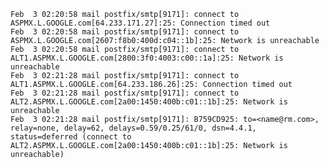     Feb  3 02:20:58 mail postfix/smtp[9171]: connect to ASPMX.L.GOOGLE.com[64.233.171.27]:25: Connection timed out
    Feb  3 02:20:58 mail postfix/smtp[9171]: connect to ASPMX.L.GOOGLE.com[2607:f8b0:400d:c04::1b]:25: Network is unreachable
    Feb  3 02:20:58 mail postfix/smtp[9171]: connect to ALT1.ASPMX.L.GOOGLE.com[2800:3f0:4003:c00::1a]:25: Network is unreachable
    Feb  3 02:21:28 mail postfix/smtp[9171]: connect to ALT1.ASPMX.L.GOOGLE.com[64.233.186.26]:25: Connection timed out
    Feb  3 02:21:28 mail postfix/smtp[9171]: connect to ALT2.ASPMX.L.GOOGLE.com[2a00:1450:400b:c01::1b]:25: Network is unreachable
    Feb  3 02:21:28 mail postfix/smtp[9171]: B759CD925: to=<name@rm.com>, relay=none, delay=62, delays=0.59/0.25/61/0, dsn=4.4.1, status=deferred (connect to ALT2.ASPMX.L.GOOGLE.com[2a00:1450:400b:c01::1b]:25: Network is unreachable)
